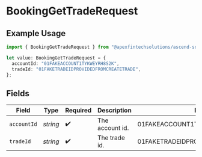 # BookingGetTradeRequest

## Example Usage

```typescript
import { BookingGetTradeRequest } from "@apexfintechsolutions/ascend-sdk/models/operations";

let value: BookingGetTradeRequest = {
  accountId: "01FAKEACCOUNT1TYKWEYRH8S2K",
  tradeId: "01FAKETRADEIDPROVIDEDFROMCREATETRADE",
};
```

## Fields

| Field                                | Type                                 | Required                             | Description                          | Example                              |
| ------------------------------------ | ------------------------------------ | ------------------------------------ | ------------------------------------ | ------------------------------------ |
| `accountId`                          | *string*                             | :heavy_check_mark:                   | The account id.                      | 01FAKEACCOUNT1TYKWEYRH8S2K           |
| `tradeId`                            | *string*                             | :heavy_check_mark:                   | The trade id.                        | 01FAKETRADEIDPROVIDEDFROMCREATETRADE |